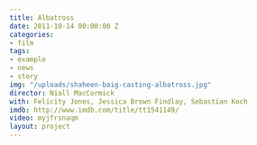 ```yaml
---
title: Albatross
date: 2011-10-14 00:00:00 Z
categories:
- film
tags:
- example
- news
- story
img: "/uploads/shaheen-baig-casting-albatross.jpg"
director: Niall MacCormick
with: Felicity Jones, Jessica Brown Findlay, Sebastian Koch
imdb: http://www.imdb.com/title/tt1541149/
video: myjfrsnaqm
layout: project
---
```


